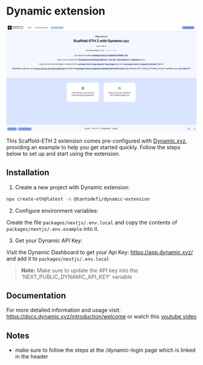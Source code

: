 # Dynamic extension

![alt text](./dynamic-extension.png)

This Scaffold-ETH 2 extension comes pre-configured with [Dynamic.xyz](https://dynamic.xyz/), providing an example to help you get started quickly. Follow the steps below to set up and start using the extension.

## Installation

1. Create a new project with Dynamic extension:

```bash
npx create-eth@latest -e @tantodefi/dynamic-extension
```

2. Configure environment variables:

Create the file `packages/nextjs/.env.local` and copy the contents of `packages/nextjs/.env.example` into it.

3. Get your Dynamic API Key:

Visit the Dynamic Dashboard  to get your Api Key: https://app.dynamic.xyz/ and add it to `packages/nextjs/.env.local`

> **Note:** Make sure to update the API key into the 'NEXT_PUBLIC_DYNAMIC_API_KEY' variable

## Documentation

For more detailed information and usage visit: https://docs.dynamic.xyz/introduction/welcome or watch this [youtube video](https://www.youtube.com/watch?v=72fHCCgUGmg)

## Notes

- make sure to follow the steps at the /dynamic-login page which is linked in the header
